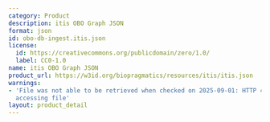 ```yaml
---
category: Product
description: itis OBO Graph JSON
format: json
id: obo-db-ingest.itis.json
license:
  id: https://creativecommons.org/publicdomain/zero/1.0/
  label: CC0-1.0
name: itis OBO Graph JSON
product_url: https://w3id.org/biopragmatics/resources/itis/itis.json
warnings:
- 'File was not able to be retrieved when checked on 2025-09-01: HTTP 404 error when
  accessing file'
layout: product_detail
---
```

